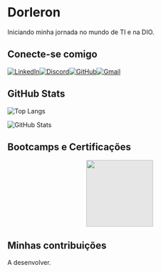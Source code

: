 # Dorleron
Iniciando minha jornada no mundo de TI e na DIO.

## Conecte-se comigo

[![LinkedIn](https://img.shields.io/badge/LinkedIn-000?style=for-the-badge&logo=linkedin&logoColor=blue)](https://www.linkedin.com/in/hilton-santana-bastos-51aa121b4/)[![Discord](https://img.shields.io/badge/Discord-000?style=for-the-badge&logo=discord&logoColor=hex)](https://discord.com/channels/@dorleron./)[![GitHub](https://img.shields.io/badge/GitHub-000?style=for-the-badge&logo=github&logoColor=white)](https://github.com/Dorleron/)[![Gmail](https://img.shields.io/badge/Gmail-000?style=for-the-badge&logo=gmail&logoColor=red)](mailto:hiltonsantanabastos@gmail.com)

## GitHub Stats
![Top Langs](https://github-readme-stats-git-masterrstaa-rickstaa.vercel.app/api/top-langs/?username=SEUUSERNAME&bg_color=000&border_color=30A3DC&title_color=E94D5F&text_color=FFF)

![GitHub Stats](https://github-readme-stats.vercel.app/api?username=SEUUSERNAME&theme=transparent&bg_color=000&border_color=30A3DC&show_icons=true&icon_color=30A3DC&title_color=E94D5F&text_color=FFF)

## Bootcamps e Certificações
<img style="display: block;-webkit-user-select: none;margin: auto;background-color: hsl(0, 0%, 90%);transition: background-color 300ms;width: 150px;" src="https://hermes.dio.me/tracks/e0b4ad51-a4c7-4e61-a683-c04f6d376e9c.png">

## Minhas contribuições 

A desenvolver.
